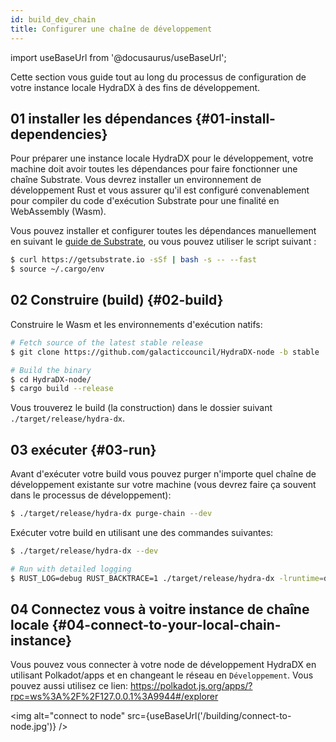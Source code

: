```yaml
---
id: build_dev_chain
title: Configurer une chaîne de développement
---
```


import useBaseUrl from '@docusaurus/useBaseUrl';

Cette section vous guide tout au long du processus de configuration de votre instance locale HydraDX à des fins de développement.

## 01 installer les dépendances {#01-install-dependencies}

Pour préparer une instance locale HydraDX pour le développement, votre machine doit avoir toutes les dépendances pour faire fonctionner une chaîne Substrate. Vous devrez installer un environnement de développement Rust et vous assurer qu'il est configuré convenablement pour compiler du code d'exécution Substrate pour une finalité en WebAssembly (Wasm).

Vous pouvez installer et configurer toutes les dépendances manuellement en suivant le [guide de Substrate](https://substrate.dev/docs/en/knowledgebase/getting-started), ou vous pouvez utiliser le script suivant :

```bash
$ curl https://getsubstrate.io -sSf | bash -s -- --fast
$ source ~/.cargo/env
```

## 02 Construire (build) {#02-build}

Construire le Wasm et les environnements d'exécution natifs:

```bash
# Fetch source of the latest stable release
$ git clone https://github.com/galacticcouncil/HydraDX-node -b stable

# Build the binary
$ cd HydraDX-node/
$ cargo build --release
```

Vous trouverez le build (la construction) dans le dossier suivant `./target/release/hydra-dx`.

## 03 exécuter {#03-run}

Avant d'exécuter votre build vous pouvez purger n'importe quel chaîne de développement existante sur votre machine (vous devrez faire ça souvent dans le processus de développement):

```bash
$ ./target/release/hydra-dx purge-chain --dev
```

Exécuter votre build en utilisant une des commandes suivantes:

```bash
$ ./target/release/hydra-dx --dev

# Run with detailed logging
$ RUST_LOG=debug RUST_BACKTRACE=1 ./target/release/hydra-dx -lruntime=debug --dev
```

## 04 Connectez vous à voitre instance de chaîne locale {#04-connect-to-your-local-chain-instance}

Vous pouvez vous connecter à votre node de développement HydraDX en utilisant Polkadot/apps et en changeant le réseau en `Développement`. Vous pouvez aussi utilisez ce lien: 
https://polkadot.js.org/apps/?rpc=ws%3A%2F%2F127.0.0.1%3A9944#/explorer

<img alt="connect to node" src={useBaseUrl('/building/connect-to-node.jpg')} />
